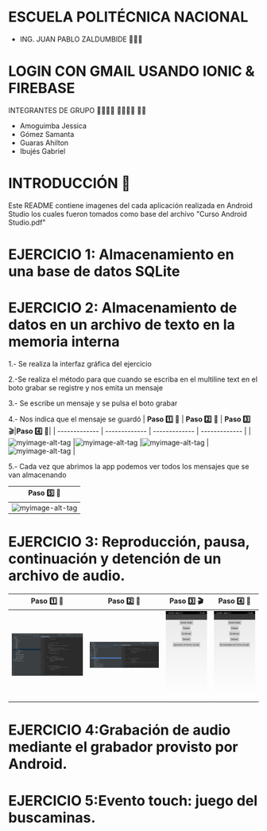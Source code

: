 # ESCUELA POLITÉCNICA NACIONAL

* ING. JUAN PABLO ZALDUMBIDE 👨🏻‍🏫

#  LOGIN CON GMAIL USANDO IONIC & FIREBASE

INTEGRANTES DE GRUPO  👨‍💻👩‍💻 👨‍💻👩‍💻 👨‍💻
- Amoguimba Jessica
- Gómez Samanta
- Guaras Ahilton
- Ibujés Gabriel

# INTRODUCCIÓN  📝

Este README contiene imagenes del cada aplicación realizada en Android Studio los cuales fueron tomados como base del archivo "Curso Android Studio.pdf" 


# EJERCICIO 1: Almacenamiento en una base de datos SQLite

# EJERCICIO 2: Almacenamiento de datos en un archivo de texto en la memoria interna
1.- Se realiza la interfaz gráfica del ejercicio

2.-Se realiza el método para que cuando se escriba en el multiline text en el boto grabar se registre y nos emita un mensaje 

3.- Se escribe un mensaje y se pulsa el boto grabar

4.- Nos indica que el mensaje se guardó
| **Paso 1️⃣** :speech_balloon: | **Paso 2️⃣** :bust_in_silhouette: | **Paso 3️⃣** :clapper:|**Paso 4️⃣** :scroll:|
| ------------- | ------------- | ------------- | ------------- |
|![myimage-alt-tag](https://user-images.githubusercontent.com/49683650/106551652-b01d5c00-64e3-11eb-8313-ffc17de94984.JPG) |![myimage-alt-tag](https://user-images.githubusercontent.com/49683650/106551648-aeec2f00-64e3-11eb-8f78-b0fb7c08f49a.JPG)  |![myimage-alt-tag](https://user-images.githubusercontent.com/49683650/106551651-af84c580-64e3-11eb-8cac-a60e6816330f.png)  |![myimage-alt-tag](https://user-images.githubusercontent.com/49683650/106551653-b01d5c00-64e3-11eb-9b6f-d9e039baaf58.JPG) |

5.- Cada vez que abrimos la app podemos ver todos los mensajes que se van almacenando

| **Paso 5️⃣** :bust_in_silhouette:| 
| ------------- |
|![myimage-alt-tag](https://user-images.githubusercontent.com/49683650/106551650-af84c580-64e3-11eb-9ba2-f6a6699aed1b.png)|

# EJERCICIO 3: Reproducción, pausa, continuación y detención de un archivo de audio.
| **Paso 1️⃣** :speech_balloon: | **Paso 2️⃣** :bust_in_silhouette: | **Paso 3️⃣** :clapper:|**Paso 4️⃣** :scroll:|
| ------------- | ------------- | ------------- | ------------- |
|![myimage-alt-tag](https://github.com/JESSICAAMOGUIMBA/Imagenes_ejercicios/blob/main/Imagenes/Imagen%20ejercicio3.1.jpeg) |![myimage-alt-tag](https://github.com/JESSICAAMOGUIMBA/Imagenes_ejercicios/blob/main/Imagenes/Imagen%20ejercicio3.2.jpeg)  |![myimage-alt-tag](https://github.com/JESSICAAMOGUIMBA/Imagenes_ejercicios/blob/main/Imagenes/Resultado2.jpeg)  |![myimage-alt-tag](https://github.com/JESSICAAMOGUIMBA/Imagenes_ejercicios/blob/main/Imagenes/Resultados1.jpeg) |

# EJERCICIO 4:Grabación de audio mediante el grabador provisto por Android.

# EJERCICIO 5:Evento touch: juego del buscaminas.
